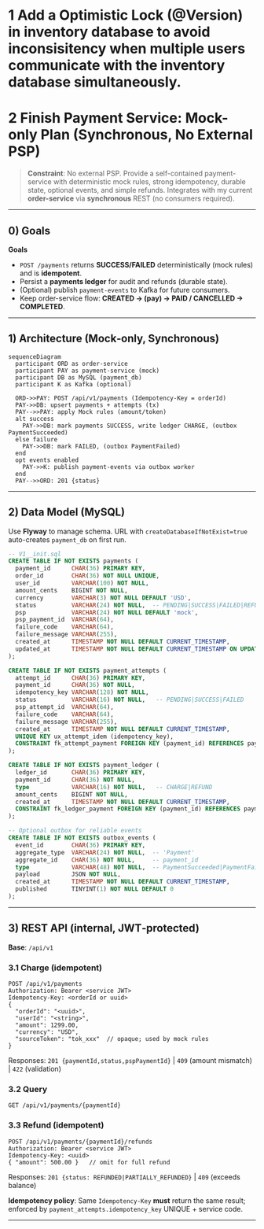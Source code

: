# 1 Add a Optimistic Lock (@Version) in inventory database to avoid inconsisitency when multiple users communicate with the inventory database simultaneously.

# 2 Finish Payment Service: Mock-only Plan (Synchronous, No External PSP)

> **Constraint**: No external PSP. Provide a self-contained payment-service with deterministic mock rules, strong idempotency, durable state, optional events, and simple refunds. Integrates with my current **order-service** via **synchronous** REST (no consumers required).

---

## 0) Goals

**Goals**

* `POST /payments` returns **SUCCESS/FAILED** deterministically (mock rules) and is **idempotent**.
* Persist a **payments ledger** for audit and refunds (durable state).
* (Optional) publish `payment-events` to Kafka for future consumers.
* Keep order-service flow: **CREATED → (pay) → PAID / CANCELLED → COMPLETED**.

---

## 1) Architecture (Mock‑only, Synchronous)

```mermaid
sequenceDiagram
  participant ORD as order-service
  participant PAY as payment-service (mock)
  participant DB as MySQL (payment_db)
  participant K as Kafka (optional)

  ORD->>PAY: POST /api/v1/payments (Idempotency-Key = orderId)
  PAY->>DB: upsert payments + attempts (tx)
  PAY-->>PAY: apply Mock rules (amount/token)
  alt success
    PAY->>DB: mark payments SUCCESS, write ledger CHARGE, (outbox PaymentSucceeded)
  else failure
    PAY->>DB: mark FAILED, (outbox PaymentFailed)
  end
  opt events enabled
    PAY->>K: publish payment-events via outbox worker
  end
  PAY-->>ORD: 201 {status}
```

---

## 2) Data Model (MySQL)

Use **Flyway** to manage schema. URL with `createDatabaseIfNotExist=true` auto-creates `payment_db` on first run.

```sql
-- V1__init.sql
CREATE TABLE IF NOT EXISTS payments (
  payment_id      CHAR(36) PRIMARY KEY,
  order_id        CHAR(36) NOT NULL UNIQUE,
  user_id         VARCHAR(100) NOT NULL,
  amount_cents    BIGINT NOT NULL,
  currency        VARCHAR(3) NOT NULL DEFAULT 'USD',
  status          VARCHAR(24) NOT NULL,  -- PENDING|SUCCESS|FAILED|REFUNDED|PARTIALLY_REFUNDED
  psp             VARCHAR(24) NOT NULL DEFAULT 'mock',
  psp_payment_id  VARCHAR(64),
  failure_code    VARCHAR(64),
  failure_message VARCHAR(255),
  created_at      TIMESTAMP NOT NULL DEFAULT CURRENT_TIMESTAMP,
  updated_at      TIMESTAMP NOT NULL DEFAULT CURRENT_TIMESTAMP ON UPDATE CURRENT_TIMESTAMP
);

CREATE TABLE IF NOT EXISTS payment_attempts (
  attempt_id      CHAR(36) PRIMARY KEY,
  payment_id      CHAR(36) NOT NULL,
  idempotency_key VARCHAR(128) NOT NULL,
  status          VARCHAR(16) NOT NULL,   -- PENDING|SUCCESS|FAILED
  psp_attempt_id  VARCHAR(64),
  failure_code    VARCHAR(64),
  failure_message VARCHAR(255),
  created_at      TIMESTAMP NOT NULL DEFAULT CURRENT_TIMESTAMP,
  UNIQUE KEY ux_attempt_idem (idempotency_key),
  CONSTRAINT fk_attempt_payment FOREIGN KEY (payment_id) REFERENCES payments(payment_id)
);

CREATE TABLE IF NOT EXISTS payment_ledger (
  ledger_id       CHAR(36) PRIMARY KEY,
  payment_id      CHAR(36) NOT NULL,
  type            VARCHAR(16) NOT NULL,   -- CHARGE|REFUND
  amount_cents    BIGINT NOT NULL,
  created_at      TIMESTAMP NOT NULL DEFAULT CURRENT_TIMESTAMP,
  CONSTRAINT fk_ledger_payment FOREIGN KEY (payment_id) REFERENCES payments(payment_id)
);

-- Optional outbox for reliable events
CREATE TABLE IF NOT EXISTS outbox_events (
  event_id        CHAR(36) PRIMARY KEY,
  aggregate_type  VARCHAR(24) NOT NULL,  -- 'Payment'
  aggregate_id    CHAR(36) NOT NULL,     -- payment_id
  type            VARCHAR(48) NOT NULL,  -- PaymentSucceeded|PaymentFailed|PaymentRefunded
  payload         JSON NOT NULL,
  created_at      TIMESTAMP NOT NULL DEFAULT CURRENT_TIMESTAMP,
  published       TINYINT(1) NOT NULL DEFAULT 0
);
```

---

## 3) REST API (internal, JWT‑protected)

**Base**: `/api/v1`

### 3.1 Charge (idempotent)

```
POST /api/v1/payments
Authorization: Bearer <service JWT>
Idempotency-Key: <orderId or uuid>
{
  "orderId": "<uuid>",
  "userId": "<string>",
  "amount": 1299.00,
  "currency": "USD",
  "sourceToken": "tok_xxx"  // opaque; used by mock rules
}
```

Responses: `201 {paymentId,status,pspPaymentId}` | `409` (amount mismatch) | `422` (validation)

### 3.2 Query

```
GET /api/v1/payments/{paymentId}
```

### 3.3 Refund (idempotent)

```
POST /api/v1/payments/{paymentId}/refunds
Authorization: Bearer <service JWT>
Idempotency-Key: <uuid>
{ "amount": 500.00 }   // omit for full refund
```

Responses: `201 {status: REFUNDED|PARTIALLY_REFUNDED}` | `409` (exceeds balance)

**Idempotency policy**: Same `Idempotency-Key` **must** return the same result; enforced by `payment_attempts.idempotency_key` UNIQUE + service code.

---
